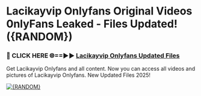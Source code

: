 # Lacikayvip Onlyfans Original Videos 0nlyFans Leaked - Files Updated! ({RANDOM})

<h3>🔴 CLICK HERE 🌐==►► <a href="https://betterlinks.top/A2PfLJ" rel="nofollow">Lacikayvip Onlyfans Updated Files</a></h3>

Get Lacikayvip Onlyfans and all content. Now you can access all videos and pictures of Lacikayvip Onlyfans. New Updated Files 2025!

[![{RANDOM}](https://i.imgur.com/ppqm5kG.gif)](https://betterlinks.top/A2PfLJ)